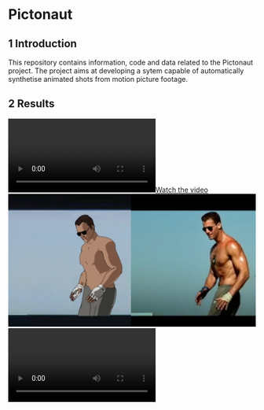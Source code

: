 # Pictonaut

## 1 Introduction

This repository contains information, code and data related to the Pictonaut project. The project aims at developing a sytem capable of  automatically synthetise animated shots from motion picture footage. 



## 2 Results

[![Watch the video](/data/topgun/result_dual.mp4)](/data/topgun/result_dual.png)
![Image of Yaktocat](/data/topgun/result_dual.png)
![Image of Yaktocat](/data/topgun/result_dual.mp4)
